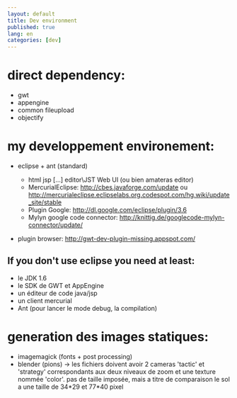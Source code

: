 ```yaml
---
layout: default
title: Dev environment
published: true
lang: en
categories: [dev]
---
```

# direct dependency:
  * gwt
  * appengine
  * common fileupload
  * objectify


# my developpement environement:
  * eclipse + ant (standard)
    * html jsp [...] editor\JST Web UI (ou bien amateras editor)
    * MercurialEclipse: http://cbes.javaforge.com/update ou http://mercurialeclipse.eclipselabs.org.codespot.com/hg.wiki/update_site/stable
    * Plugin Google: http://dl.google.com/eclipse/plugin/3.6
    * Mylyn google code connector: http://knittig.de/googlecode-mylyn-connector/update/

  * plugin browser: http://gwt-dev-plugin-missing.appspot.com/


## If you don't use eclipse you need at least:
  * le JDK 1.6
  * le SDK de GWT et AppEngine
  * un éditeur de code java/jsp
  * un client mercurial
  * Ant (pour lancer le mode debug, la compilation)

# generation des images statiques:
  * imagemagick (fonts + post processing)
  * blender (pions)
-> les fichiers doivent avoir 2 cameras 'tactic' et 'strategy' correspondants aux deux
niveaux de zoom et une texture nommée 'color'. pas de taille imposée,
mais a titre de comparaison le sol a une taille de 34\*29 et 77\*40 pixel